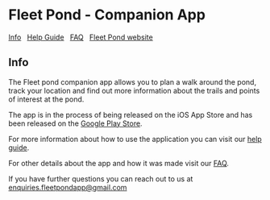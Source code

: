 # Fleet Pond - Companion App

[Info](./index.html) &nbsp; [Help Guide](./help.html) &nbsp; [FAQ](./faq.html) &nbsp; [Fleet Pond website](http://fleetpond.org.uk/)

## Info

The Fleet pond companion app allows you to plan a walk around the pond, track your location and find out more information about the trails and points of interest at the pond.

The app is in the process of being released on the iOS App Store and has been released on the [Google Play Store](https://play.google.com/store/apps/details?id=org.fleetpond).

For more information about how to use the application you can visit our [help guide](./help.html).

For other details about the app and how it was made visit our [FAQ](./faq.html).

If you have further questions you can reach out to us at [enquiries.fleetpondapp@gmail.com](mailto:enquiries.fleetpondapp@gmail.com)
